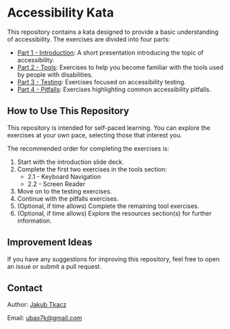 # Accessibility Kata

This repository contains a kata designed to provide a basic understanding of accessibility. The exercises are divided into four parts:

- [Part 1 - Introduction](./1-introduction/README.md): A short presentation introducing the topic of accessibility.
- [Part 2 - Tools](./2-tools/README.md): Exercises to help you become familiar with the tools used by people with disabilities.
- [Part 3 - Testing](./3-testing/README.md): Exercises focused on accessibility testing.
- [Part 4 - Pitfalls](./4-pitfalls/README.md): Exercises highlighting common accessibility pitfalls.

## How to Use This Repository

This repository is intended for self-paced learning. You can explore the exercises at your own pace, selecting those that interest you.

The recommended order for completing the exercises is:

1. Start with the introduction slide deck.
2. Complete the first two exercises in the tools section:
   - 2.1 - Keyboard Navigation
   - 2.2 - Screen Reader
3. Move on to the testing exercises.
4. Continue with the pitfalls exercises.
5. (Optional, if time allows) Complete the remaining tool exercises.
6. (Optional, if time allows) Explore the resources section(s) for further information.

## Improvement Ideas

If you have any suggestions for improving this repository, feel free to open an issue or submit a pull request.

## Contact

Author: [Jakub Tkacz](https://www.linkedin.com/in/jakubtkacz/)

Email: ubax7k@gmail.com
